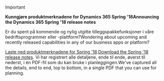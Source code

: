 > [!IMPORTANT]
> <span data-ttu-id="71cc5-101">**Kunngjøre produktmerknadene for Dynamics 365 Spring '18**</span><span class="sxs-lookup"><span data-stu-id="71cc5-101">**Announcing the Dynamics 365 Spring '18 release notes**</span></span>
>
> <span data-ttu-id="71cc5-102">Er du spent på kommende og nylig utgitte tilleggspakkefunksjoner i våre bedriftsprogrammer eller -plattform?</span><span class="sxs-lookup"><span data-stu-id="71cc5-102">Wondering about upcoming and recently released capabilities in any of our business apps or platform?</span></span> 
> 
> <span data-ttu-id="71cc5-103">[Laste ned produktmerknadene for Spring '18](https://go.microsoft.com/fwlink/?linkid=870424).</span><span class="sxs-lookup"><span data-stu-id="71cc5-103">[Download the Spring '18 release notes](https://go.microsoft.com/fwlink/?linkid=870424).</span></span> <span data-ttu-id="71cc5-104">Vi har registrert alle detaljene, ende til ende, øverst til nederst, i én PDF-fil som du kan bruke i planleggingen.</span><span class="sxs-lookup"><span data-stu-id="71cc5-104">We've captured all the details, end to end, top to bottom, in a single PDF that you can use for planning.</span></span> 
